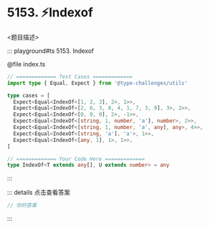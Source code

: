 # 5153. ⚡Indexof

<题目描述>

::: playground#ts 5153. Indexof

@file index.ts

```ts
// ============= Test Cases =============
import type { Equal, Expect } from '@type-challenges/utils'

type cases = [
  Expect<Equal<IndexOf<[1, 2, 3], 2>, 1>>,
  Expect<Equal<IndexOf<[2, 6, 3, 8, 4, 1, 7, 3, 9], 3>, 2>>,
  Expect<Equal<IndexOf<[0, 0, 0], 2>, -1>>,
  Expect<Equal<IndexOf<[string, 1, number, 'a'], number>, 2>>,
  Expect<Equal<IndexOf<[string, 1, number, 'a', any], any>, 4>>,
  Expect<Equal<IndexOf<[string, 'a'], 'a'>, 1>>,
  Expect<Equal<IndexOf<[any, 1], 1>, 1>>,
]

// ============= Your Code Here =============
type IndexOf<T extends any[], U extends number> = any
```

:::

::: details 点击查看答案

```ts
// 你的答案
```

:::

